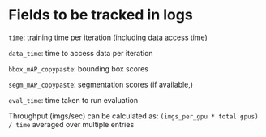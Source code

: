# Fields to be tracked in logs

`time`: training time per iteration (including data access time)

`data_time`: time to access data per iteration

`bbox_mAP_copypaste`: bounding box scores

`segm_mAP_copypaste`: segmentation scores (if available,)

`eval_time`: time taken to run evaluation

Throughput (imgs/sec) can be calculated as: `(imgs_per_gpu * total gpus) / time` averaged over multiple entries
